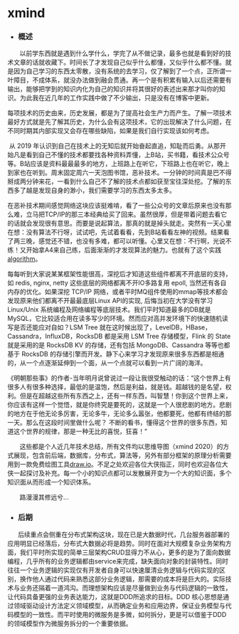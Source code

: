 # xmind
- ###  概述



&nbsp;&nbsp;&nbsp;&nbsp;&nbsp;&nbsp; 以前学东西就是遇到什么学什么，学完了从不做记录，最多也就是看到好的技术文章的话就收藏下。时间长了才发现自己似乎什么都懂，又似乎什么都不懂。就是因为自己学习的东西太零散，没有系统的去学习，仅了解到了一个点，正所谓一叶障目，不成体系，就没办法做到融会贯通。再一个是有积累有输入以后还需要有输出，能够把学到的知识内化为自己的知识并将其很好的表述出来那才叫你的知识。为此我在近几年的工作实践中做了不少输出，只是没有在博客中更新。

​       每项技术的历史由来，历史发展，都是为了提高社会生产力而产生。了解一项技术最好方式就是先了解其历史，为什么会有这项技术，它的出现解决了什么问题，在不同时期其内部实现又会存在哪些缺陷，如果是我们自行实现该如何考虑。

​       从 2019 年认识到自己在技术上的无知后就开始奋起直追，知耻而后勇。从那开始凡是看到自己不懂的技术都要找各种资料弄懂，上B站，买书籍，看技术公众号等。B站应该是资料最最最多的地方，上班路上在听它，下班路上也在听它，晚上到家也在听到。周末固定周六一天泡图书馆，恶补技术。一分钟的时间真是巴不得掰成两分钟来花，一看到什么自己不了解的技术点都如获至宝往深处挖。了解的东西多了越是发现自身的渺小，我们需要学习的东西太多太多。

​       在恶补技术期间感觉网络这块应该挺难啃，看了一些公众号的文章后原来也没有那么难，立马把TCP/IP的那三本经典给买了回来。虽然很厚，但是带着问题去看它的话就会发现很有意思。而要是说起算法，那真的就是掉头就走。突然有一天心里在想：没有算法不行呀，试试吧，先试着看看，先到B站看看左神的视频。结果看了两三晚，感觉还不错，也没有多难，都可以听懂。心里又在想：不行啊，光说不练！又开始拿A4来自己练，后面渐渐的才发现算法的魅力。也就有了这个实践 [algorithm](https://github.com/linkypi/algorithm)。

​     每每听到大家说某某框架性能很高，深挖后才知道这些组件都离不开底层的支持，如 redis, nginx, netty 这些底层的网络都离不开IO多路复用 epoll, 当然还有各自内存的优化。如果深挖 TCP/IP 网络，或者平时MQ组件使用的mmap等技术都会发现原来他们都离不开最最底层Linux API的实现, 后悔当初在大学没有学习 Linux/Unix 系统编程及网络编程等底层技术。我们平时知道最多的DB就是MySQL，它比较适合用在读多写少的环境。然而应对高并发环境下的快速随机读写是否还能应对自如？LSM Tree 就在这时候出现了，LevelDB，HBase，Cassandra，InfluxDB，RocksDB 都是采用 LSM Tree 存储模型，Flink 的 State 就是采用的是 RocksDB KV 的存储，还有包括 MongoDB、Cassandra 等等也都基于 RocksDB 的存储引擎而开发。静下心来学习才发现原来很多东西都是相通的，从一个点逐渐延伸到一个面，从一个点就可以看到一片广阔的海洋。

​     《明朝那些事》的作者-当年明月说曾说过一段让我很受触动的话：“这个世界上有很多人有很多种选择，最低的是温饱，然后是利益，就是钱。超越钱的是名望，权利。但是在超越这些所有东西之上，还有一样东西，叫智慧！你到这个世界上来，你应该有这样一个觉悟，就是你终究是要死的，这就是一个人很悲剧的地方。悲剧的地方在于他无论多厉害，无论多牛，无论多么嚣张，他都要死，他都有终结的那一天。那么在这段时间里做什么呢？ 不断的看书，懂得这个世界的很多东西，知道这个世界的规律，那是一种无比的喜悦，狂喜！”


&nbsp;&nbsp;&nbsp;&nbsp;&nbsp;&nbsp; 这些都是个人近几年技术总结，所有文件均以思维导图（xmind 2020）的方式展现，包含前后端，数据库，分布式，算法等，另外有部分框架的原理分析需要用到一款免费绘图工具[draw.io](https://www.drawio.com/)。不足之处欢迎各位大侠指正，同时也欢迎各位大侠一起探讨及补充。每一个小的知识点都可以发散展开变为一个大的知识面，多个知识面从而形成一个知识体系。

&nbsp;&nbsp;&nbsp;&nbsp;&nbsp;&nbsp; 路漫漫其修远兮...


- ###  后期

&nbsp;&nbsp;&nbsp;&nbsp;&nbsp;&nbsp;后续重点会侧重在分布式架构这块，现在已是大数据时代，几台服务器部署的应用明显已经落后，分布式大数据必将是趋势。同时在面对大规模复杂业务架构方面，我们平时所实现的简单三层架构CRUD显得力不从心，更多的是为了面向数据编程，几乎所有的业务逻辑都由service来完成，缺失面向对象的封装特性。同时往往一个业务逻辑的实现仅有开发者自身可以快速厘清业务逻辑与代码实现的区别，换作他人通过代码来熟悉这部分业务逻辑，那需要的成本将是巨大的。实际技术与业务还隔着一道鸿沟。而理想架构应该是尽量做到业务与代码逻辑的一致性，让代码具备更强的业务表达能力，这就是DDD所追求的目标。DDD 核心思想是通过领域驱动设计方法定义领域模型，从而确定业务和应用边界，保证业务模型与代码模型的一致性。而平时使用的微服务是多微，如何拆分，更是可以借鉴于DDD的领域模型作为微服务拆分的一个重要依据。

